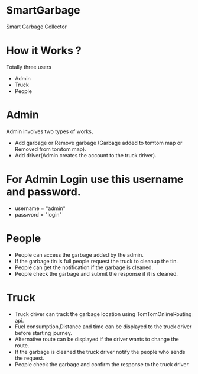 # SmartGarbage
Smart Garbage Collector
# How it Works ?
Totally three users
* Admin
* Truck 
* People
# Admin
Admin involves two types of works,
* Add garbage or Remove garbage (Garbage added to tomtom map or Removed from tomtom map).
* Add driver(Admin creates the account to the truck driver).
# For Admin Login use this username and password.
* username = "admin"
* password = "login"

# People
 * People can access the garbage added by the admin.
 * If the garbage tin is full,people request the truck to cleanup the tin.
 * People can get the notification if the garbage is cleaned.
 * People check the garbage and submit the response if it is cleaned.
 # Truck
 * Truck driver can track the garbage location using TomTomOnlineRouting api.
 * Fuel consumption,Distance and time can be displayed to the truck driver before starting journey.
 * Alternative route can be displayed if the driver wants to change the route.
 * If the garbage is cleaned the truck driver notify the people who sends the request.
 * People check the garbage and confirm the response to the truck driver.
